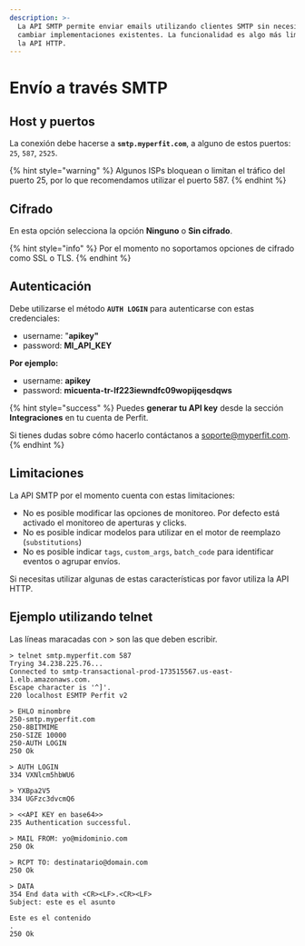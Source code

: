 ```yaml
---
description: >-
  La API SMTP permite enviar emails utilizando clientes SMTP sin necesidad de
  cambiar implementaciones existentes. La funcionalidad es algo más limitada que
  la API HTTP.
---
```


# Envío a través SMTP

## Host y puertos

La conexión debe hacerse a **`smtp.myperfit.com`**, a alguno de estos puertos: `25`, `587`, `2525`.

{% hint style="warning" %}
Algunos ISPs bloquean o limitan el tráfico del puerto 25, por lo que recomendamos utilizar el puerto 587.
{% endhint %}

## Cifrado

En esta opción selecciona la opción **Ninguno** o **Sin cifrado**.

{% hint style="info" %}
Por el momento no soportamos opciones de cifrado como SSL o TLS.
{% endhint %}

## Autenticación

Debe utilizarse el método **`AUTH LOGIN`** para autenticarse con estas credenciales:

* username: "**apikey"**
* password: **MI\_API\_KEY**

**Por ejemplo:**

* username: **apikey**
* password: **micuenta-tr-lf223iewndfc09wopijqesdqws**

{% hint style="success" %}
Puedes **generar tu API key** desde la sección **Integraciones** en tu cuenta de Perfit. 

Si tienes dudas sobre cómo hacerlo contáctanos a [soporte@myperfit.com](mailto:soporte@myperfit.com).
{% endhint %}

## Limitaciones

La API SMTP por el momento cuenta con estas limitaciones:

* No es posible modificar las opciones de monitoreo. Por defecto está activado el monitoreo de aperturas y clicks.
* No es posible indicar modelos para utilizar en el motor de reemplazo \(`substitutions`\)
* No es posible indicar `tags`, `custom_args`, `batch_code` para identificar eventos o agrupar envíos.

Si necesitas utilizar algunas de estas características por favor utiliza la API HTTP.

## Ejemplo utilizando telnet

Las líneas maracadas con &gt; son las que deben escribir.

```text
> telnet smtp.myperfit.com 587
Trying 34.238.225.76...
Connected to smtp-transactional-prod-173515567.us-east-1.elb.amazonaws.com.
Escape character is '^]'.
220 localhost ESMTP Perfit v2

> EHLO minombre
250-smtp.myperfit.com
250-8BITMIME
250-SIZE 10000
250-AUTH LOGIN
250 Ok

> AUTH LOGIN
334 VXNlcm5hbWU6

> YXBpa2V5
334 UGFzc3dvcmQ6

> <<API KEY en base64>>
235 Authentication successful.

> MAIL FROM: yo@midominio.com
250 Ok

> RCPT TO: destinatario@domain.com
250 Ok

> DATA
354 End data with <CR><LF>.<CR><LF>
Subject: este es el asunto

Este es el contenido
.
250 Ok
```



